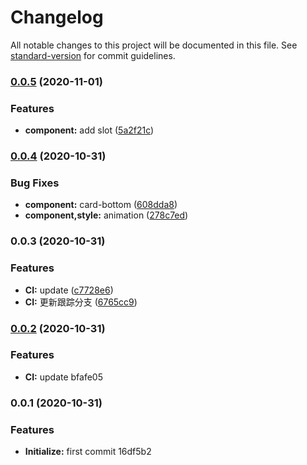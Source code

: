 # Changelog

All notable changes to this project will be documented in this file. See [standard-version](https://github.com/conventional-changelog/standard-version) for commit guidelines.

### [0.0.5](https://github.com/tomieric/vue-flip-countdown/compare/v0.0.4...v0.0.5) (2020-11-01)


### Features

* **component:** add slot ([5a2f21c](https://github.com/tomieric/vue-flip-countdown/commit/5a2f21c6703a6946f9ac4285684db26b4820b9e3))

### [0.0.4](https://github.com/tomieric/vue-flip-countdown/compare/v0.0.3...v0.0.4) (2020-10-31)


### Bug Fixes

* **component:** card-bottom ([608dda8](https://github.com/tomieric/vue-flip-countdown/commit/608dda838bf0433ed0aaee0b5fd66aba6a184216))
* **component,style:** animation ([278c7ed](https://github.com/tomieric/vue-flip-countdown/commit/278c7ed8064cb3a53fa8b9a03b08a9660d107972))

### 0.0.3 (2020-10-31)


### Features

* **CI:** update ([c7728e6](https://github.com/tomieric/vue-flip-countdown/commit/c7728e63c9252d4b98bebe6f896ea9962c7135a0))
* **CI:** 更新跟踪分支 ([6765cc9](https://github.com/tomieric/vue-flip-countdown/commit/6765cc95b7735d0c013ff44913b2f9e1326c27ac))

### [0.0.2](///compare/v0.0.1...v0.0.2) (2020-10-31)


### Features

* **CI:** update bfafe05

### 0.0.1 (2020-10-31)


### Features

* **Initialize:** first commit 16df5b2
